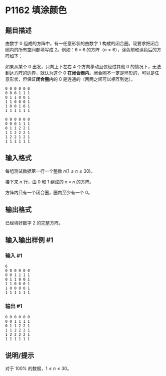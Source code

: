 # P1162 填涂颜色

## 题目描述

由数字 $0$ 组成的方阵中，有一任意形状的由数字 $1$ 构成的闭合圈。现要求把闭合圈内的所有空间都填写成 $2$。例如：$6\times 6$ 的方阵（$n=6$），涂色前和涂色后的方阵如下：

如果从某个 $0$ 出发，只向上下左右 $4$ 个方向移动且仅经过其他 $0$ 的情况下，无法到达方阵的边界，就认为这个 $0$ **在闭合圈内**。闭合圈不一定是环形的，可以是任意形状，但保证**闭合圈内**的 $0$ 是连通的（两两之间可以相互到达）。

```plain
0 0 0 0 0 0
0 0 0 1 1 1
0 1 1 0 0 1
1 1 0 0 0 1
1 0 0 1 0 1
1 1 1 1 1 1
```
```plain
0 0 0 0 0 0
0 0 0 1 1 1
0 1 1 2 2 1
1 1 2 2 2 1
1 2 2 1 2 1
1 1 1 1 1 1
```

## 输入格式

每组测试数据第一行一个整数 $n(1 \le n \le 30)$。

接下来 $n$ 行，由 $0$ 和 $1$ 组成的 $n \times n$ 的方阵。

方阵内只有一个闭合圈，圈内至少有一个 $0$。

## 输出格式

已经填好数字 $2$ 的完整方阵。

## 输入输出样例 #1

### 输入 #1

```
6
0 0 0 0 0 0
0 0 1 1 1 1
0 1 1 0 0 1
1 1 0 0 0 1
1 0 0 0 0 1
1 1 1 1 1 1
```

### 输出 #1

```
0 0 0 0 0 0
0 0 1 1 1 1
0 1 1 2 2 1
1 1 2 2 2 1
1 2 2 2 2 1
1 1 1 1 1 1
```

## 说明/提示

对于 $100\%$ 的数据，$1 \le n \le 30$。